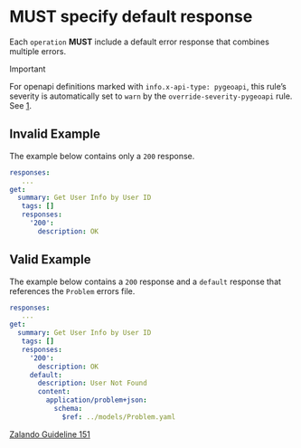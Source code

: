 # **MUST** specify default response

Each `operation` **MUST** include a default error response that combines multiple errors.

> [!IMPORTANT]
> For openapi definitions marked with `info.x-api-type: pygeoapi`, this rule’s severity is automatically set to `warn` by the `override-severity-pygeoapi` rule. See [1].

## Invalid Example

The example below contains only a `200` response.

```yaml
responses:
   ...
get:
  summary: Get User Info by User ID
   tags: []
   responses:
     '200':
       description: OK
```

## Valid Example

The example below contains a `200` response and a `default` response that references the `Problem` errors file.

```yaml
responses:
   ...
get:
  summary: Get User Info by User ID
   tags: []
   responses:
     '200':
       description: OK
     default:
       description: User Not Found
       content:
         application/problem+json:
           schema:
             $ref: ../models/Problem.yaml
```

[Zalando Guideline 151][2]

[1]: ../index.md#pygeoapi-severity-overrides
[2]: https://opensource.zalando.com/restful-api-guidelines/#151

